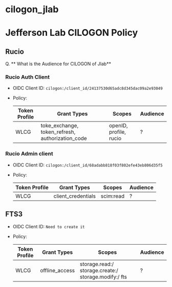 # cilogon_jlab


# Jefferson Lab CILOGON Policy 

## Rucio

Q. ** What is the Audience for CILOGON of Jlab**
### Rucio Auth Client
- OIDC Client ID: `cilogon:/client_id/24137530d65adc8d345dac09a2e93049`

- Policy:

    | Token Profile    | Grant Types  | Scopes| Audience |
    | -------- | ------- | -------- |---------|
    | WLCG  | toke_exchange, token_refresh, authorization_code | openID, profile, rucio | ? |


### Rucio Admin client
- OIDC Client ID: `cilogon:/client_id/68adabb818f03f802efe43eb806d35f5`
- Policy:

    | Token Profile    | Grant Types  | Scopes| Audience |
    | -------- | ------- | -------- | --------|
    | WLCG  | client_credentials | scim:read | ? |


## FTS3
- OIDC Client ID: `Need to create it`

- Policy:

    | Token Profile    | Grant Types  | Scopes| Audience |
    | -------- | ------- | -------- | --------|
    | WLCG  | offline_access| storage.read:/ storage.create:/ storage.modify:/ fts | ? |
